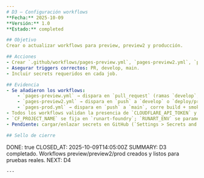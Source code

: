 ```yaml
---
# D3 — Configuración workflows
**Fecha:** 2025-10-09
**Versión:** 1.0
**Estado:** completed

## Objetivo
Crear o actualizar workflows para preview, preview2 y producción.

## Acciones
- Crear `.github/workflows/pages-preview.yml`, `pages-preview2.yml`, `pages-prod.yml`.
- Asegurar triggers correctos: PR, develop, main.
- Incluir secrets requeridos en cada job.

## Evidencia
- Se añadieron los workflows:
	- `pages-preview.yml` → dispara en `pull_request` (ramas `develop`, `main`, `deploy/**`) y ejecuta build + smoke antes de publicar la vista previa usando `cloudflare/pages-action`.
	- `pages-preview2.yml` → dispara en `push` a `develop` o `deploy/preview2`, despliega a rama `preview2` (CloudFed) tras build y smoke.
	- `pages-prod.yml` → dispara en `push` a `main`, corre build + smokes y publica producción.
- Todos los workflows validan la presencia de `CLOUDFLARE_API_TOKEN` y `CLOUDFLARE_ACCOUNT_ID` antes de desplegar.
- `CF_PROJECT_NAME` se fija en `runart-foundry`; `RUNART_ENV` se parametriza por entorno.
- Pendiente: cargar/enlazar secrets en GitHub (`Settings > Secrets and variables > Actions`).

## Sello de cierre
```
DONE: true
CLOSED_AT: 2025-10-09T14:05:00Z
SUMMARY: D3 completado. Workflows preview/preview2/prod creados y listos para pruebas reales.
NEXT: D4
```
---
```

